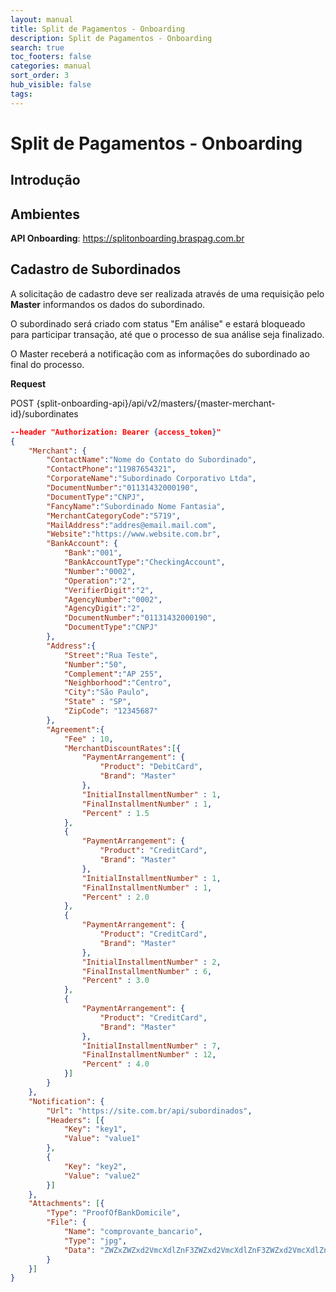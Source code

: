 ```yaml
---
layout: manual
title: Split de Pagamentos - Onboarding
description: Split de Pagamentos - Onboarding
search: true
toc_footers: false
categories: manual
sort_order: 3
hub_visible: false
tags:
---
```


# Split de Pagamentos - Onboarding

## Introdução

## Ambientes

**API Onboarding**: https://splitonboarding.braspag.com.br

## Cadastro de Subordinados

A solicitação de cadastro deve ser realizada através de uma requisição pelo **Master** informandos os dados do subordinado.

O subordinado será criado com status "Em análise" e estará bloqueado para participar transação, até que o processo de sua análise seja finalizado. 

O Master receberá a notificação com as informações do subordinado ao final do processo.

**Request**

<aside class="request"><span class="method post">POST</span> <span class="endpoint">{split-onboarding-api}/api/v2/masters/{master-merchant-id}/subordinates</span></aside>

```json
--header "Authorization: Bearer {access_token}"
{
    "Merchant": {
        "ContactName":"Nome do Contato do Subordinado",
        "ContactPhone":"11987654321",
        "CorporateName":"Subordinado Corporativo Ltda",
        "DocumentNumber":"01131432000190",
        "DocumentType":"CNPJ",
        "FancyName":"Subordinado Nome Fantasia",
        "MerchantCategoryCode":"5719",
        "MailAddress":"addres@email.mail.com",
        "Website":"https://www.website.com.br",
        "BankAccount": {
            "Bank":"001",
            "BankAccountType":"CheckingAccount",
            "Number":"0002",
            "Operation":"2",
            "VerifierDigit":"2",
            "AgencyNumber":"0002",
            "AgencyDigit":"2",
            "DocumentNumber":"01131432000190",
            "DocumentType":"CNPJ"
        },
        "Address":{  
            "Street":"Rua Teste",
            "Number":"50",
            "Complement":"AP 255",
            "Neighborhood":"Centro",
            "City":"São Paulo",
            "State" : "SP",
            "ZipCode": "12345687"
        },
        "Agreement":{
            "Fee" : 10,
            "MerchantDiscountRates":[{
                "PaymentArrangement": {
                    "Product": "DebitCard",
                    "Brand": "Master"
                },
                "InitialInstallmentNumber" : 1,
                "FinalInstallmentNumber" : 1,
                "Percent" : 1.5
            },
            {
                "PaymentArrangement": {
                    "Product": "CreditCard",
                    "Brand": "Master"
                },
                "InitialInstallmentNumber" : 1,
                "FinalInstallmentNumber" : 1,
                "Percent" : 2.0
            },
            {
                "PaymentArrangement": {
                    "Product": "CreditCard",
                    "Brand": "Master"
                },
                "InitialInstallmentNumber" : 2,
                "FinalInstallmentNumber" : 6,
                "Percent" : 3.0
            },
            {
                "PaymentArrangement": {
                    "Product": "CreditCard",
                    "Brand": "Master"
                },
                "InitialInstallmentNumber" : 7,
                "FinalInstallmentNumber" : 12,
                "Percent" : 4.0
            }]
        }
    },
    "Notification": {
        "Url": "https://site.com.br/api/subordinados",
        "Headers": [{
            "Key": "key1",
            "Value": "value1"
        },
        {
            "Key": "key2",
            "Value": "value2"
        }]
    },
    "Attachments": [{
        "Type": "ProofOfBankDomicile",
        "File": {
            "Name": "comprovante_bancario",
            "Type": "jpg",
            "Data": "ZWZxZWZxd2VmcXdlZnF3ZWZxd2VmcXdlZnF3ZWZxd2VmcXdlZnF3ZWZxdzM0ZndlZndlcXdlZnF3ZWZxd2VmcXdlZnF3ZWZ3cQ=="
        }
    }]
}
```